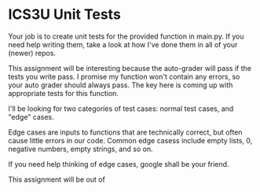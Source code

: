 # ICS3U Unit Tests
Your job is to create unit tests for the provided function in main.py.
If you need help writing them, take a look at how I've done them in all of your (newer) repos.

This assignment will be interesting because the auto-grader will pass if the tests you write pass. I promise my function won't contain any errors, so your auto grader should always pass. The key here is coming up with appropriate tests for this function.

I'll be looking for two categories of test cases: normal test cases, and "edge" cases.

Edge cases are inputs to functions that are technically correct, but often cause little errors in our code. Common edge casess include empty lists, 0, negative numbers, empty strings, and so on.

If you need help thinking of edge cases, google shall be your friend.

This assignment will be out of
